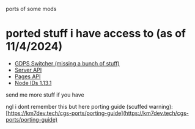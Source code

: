 ports of some mods

# ported stuff i have access to (as of 11/4/2024)
- [GDPS Switcher (missing a bunch of stuff)](https://km7dev.tech/cgs-ports/compiled/km7dev.gdps-switcher.geode)
- [Server API](https://km7dev.tech/cgs-ports/compiled/km7dev.server_api.geode)
- [Pages API](https://km7dev.tech/cgs-ports/compiled/alphalaneous.pages_api.geode)
- [Node IDs 1.13.1](https://km7dev.tech/cgs-ports/compiled/geode.node-ids.geode)

send me more stuff if you have

ngl i dont remember this but here
porting guide (scuffed warning): [https://km7dev.tech/cgs-ports/porting-guide](https://km7dev.tech/cgs-ports/porting-guide)
